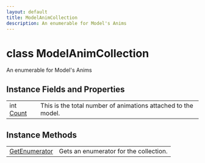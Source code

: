```yaml
---
layout: default
title: ModelAnimCollection
description: An enumerable for Model's Anims
---
```

# class ModelAnimCollection

An enumerable for Model's Anims

## Instance Fields and Properties

|  |  |
|--|--|
|int [Count]({{site.url}}/Pages/StereoKit/ModelAnimCollection/Count.html)|This is the total number of animations attached to the model.|

## Instance Methods

|  |  |
|--|--|
|[GetEnumerator]({{site.url}}/Pages/StereoKit/ModelAnimCollection/GetEnumerator.html)|Gets an enumerator for the collection.|
